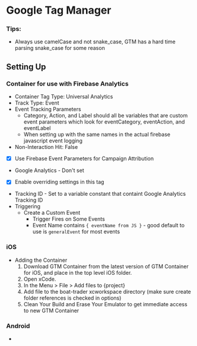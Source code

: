 # Google Tag Manager

### Tips:

- Always use camelCase and not snake_case, GTM has a hard time parsing snake_case for some reason





## Setting Up

### Container for use with Firebase Analytics

- Container Tag Type: Universal Analytics
- Track Type: Event
- Event Tracking Parameters
	- Category, Action, and Label should all be variables that are custom event parameters which look for 	eventCategory, eventAction, and eventLabel
	- When setting up with the same names in the actual firebase javascript event logging
- Non-Interaction Hit: False
- [x] Use Firebase Event Parameters for Campaign Attribution
- Google Analytics - Don't set
- [x] Enable overriding settings in this tag
- Tracking ID - Set to a variable constant that containt Google Analytics Tracking ID
- Triggering
	- Create a Custom Event 
		- Trigger Fires on Some Events 
		- Event Name contains `{ eventName from JS }` - good default to use is `generalEvent` for most events

### iOS

- Adding the Container
	1. Download GTM Container from the latest version of GTM Container for iOS, and place in the top level iOS folder. 
	2. Open xCode.
	3. In the Menu > File > Add files to {project}
	4. Add file to the boat-trader xcworkspace directory (make sure create folder references is checked in options)
	5. Clean Your Build and Erase Your Emulator to get immediate access to new GTM Container

### Android 

- 

